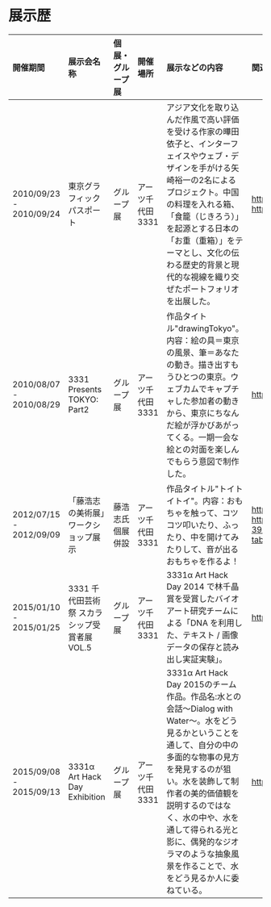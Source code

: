 # 展示歴
| 開催期間  | 展示会名称  | 個展・グループ展  | 開催場所 | 展示などの内容 | 関連URL |
|:------------- |:----------------| :-------------| :-------------| :-------------| :-------------|
| 2010/09/23 - 2010/09/24      | 東京グラフィックパスポート |         グループ展 |         アーツ千代田3331 |アジア文化を取り込んだ作風で高い評価を受ける作家の曄田依子と、インターフェイスやウェブ・デザインを手がける矢崎裕一の2名によるプロジェクト。中国の料理を入れる箱、「食籠（じきろう）」を起源とする日本の「お重（重箱）」をテーマとし、文化の伝わる歴史的背景と現代的な視線を織り交ぜたポートフォリオを出展した。 | http://www.grapass.net/2010/jpn/exhibitors01_1.html http://www.grapass.net/2010/eng/exhibitors01_1.html |
| 2010/08/07 - 2010/08/29      | 3331 Presents TOKYO: Part2 |         グループ展 |         アーツ千代田3331 |作品タイトル"drawingTokyo"。内容：絵の具＝東京の風景、筆＝あなたの動き。描き出すもうひとつの東京。ウェブカムでキャプチャした参加者の動きから、東京にちなんだ絵が浮かびあがってくる。一期一会な絵との対面を楽しんでもらう意図で制作した。 | http://go2.3331.jp/000400.html |
| 2012/07/15 - 2012/09/09      | 「藤浩志の美術展」ワークショップ展示 |         藤浩志氏個展併設 |         アーツ千代田3331 |作品タイトル"トイトイトイ"。内容：おもちゃを触って、コツコツ叩いたり、ふったり、中を開けてみたりして、音が出るおもちゃを作るよ！ | http://fuji.3331.jp/ws/ https://www.facebook.com/pg/N1N9-397934643606054/photos/?tab=album&album_id=398154550250730 |
| 2015/01/10 - 2015/01/25      | 3331 千代田芸術祭 スカラシップ受賞者展 VOL.5        |           グループ展 |           アーツ千代田3331 |3331α Art Hack Day 2014 で林千晶賞を受賞したバイオアート研究チームによる「DNA を利用した、テキスト / 画像データの保存と読み出し実証実験」。 | http://fes.3331.jp/2014/prize/index6.html |
| 2015/09/08 - 2015/09/13      | 3331α Art Hack Day Exhibition        |           グループ展 |           アーツ千代田3331 |3331α Art Hack Day 2015のチーム作品。作品名:水との会話〜Dialog with Water〜。水をどう見るかということを通して、自分の中の多面的な物事の見方を発見するのが狙い。水を装飾して制作者の美的価値観を説明するのではなく、水の中や、水を通して得られる­光と影に、偶発的なジオラマのような抽象風景を作ることで、水をどう見るか人に委ねている。 |http://www.3331.jp/schedule/003052.html |